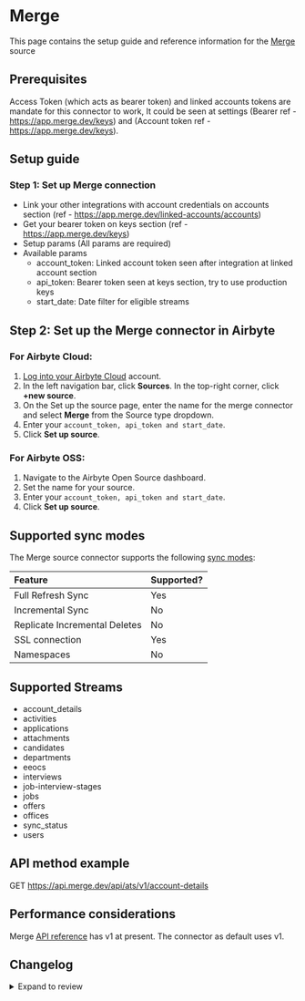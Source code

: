 # Merge

This page contains the setup guide and reference information for the [Merge](https://docs.merge.dev/ats/overview/) source

## Prerequisites

Access Token (which acts as bearer token) and linked accounts tokens are mandate for this connector to work, It could be seen at settings (Bearer ref - https://app.merge.dev/keys) and (Account token ref - https://app.merge.dev/keys).

## Setup guide

### Step 1: Set up Merge connection

- Link your other integrations with account credentials on accounts section (ref - https://app.merge.dev/linked-accounts/accounts)
- Get your bearer token on keys section (ref - https://app.merge.dev/keys)
- Setup params (All params are required)
- Available params
  - account_token: Linked account token seen after integration at linked account section
  - api_token: Bearer token seen at keys section, try to use production keys
  - start_date: Date filter for eligible streams

## Step 2: Set up the Merge connector in Airbyte

### For Airbyte Cloud:

1. [Log into your Airbyte Cloud](https://cloud.airbyte.io/workspaces) account.
2. In the left navigation bar, click **Sources**. In the top-right corner, click **+new source**.
3. On the Set up the source page, enter the name for the merge connector and select **Merge** from the Source type dropdown.
4. Enter your `account_token, api_token and start_date`.
5. Click **Set up source**.

### For Airbyte OSS:

1. Navigate to the Airbyte Open Source dashboard.
2. Set the name for your source.
3. Enter your `account_token, api_token and start_date`.
4. Click **Set up source**.

## Supported sync modes

The Merge source connector supports the following [sync modes](https://docs.airbyte.com/cloud/core-concepts#connection-sync-modes):

| Feature                       | Supported? |
| :---------------------------- | :--------- |
| Full Refresh Sync             | Yes        |
| Incremental Sync              | No         |
| Replicate Incremental Deletes | No         |
| SSL connection                | Yes        |
| Namespaces                    | No         |

## Supported Streams

- account_details
- activities
- applications
- attachments
- candidates
- departments
- eeocs
- interviews
- job-interview-stages
- jobs
- offers
- offices
- sync_status
- users

## API method example

GET https://api.merge.dev/api/ats/v1/account-details

## Performance considerations

Merge [API reference](https://api.merge.dev/api/ats/v1/) has v1 at present. The connector as default uses v1.

## Changelog

<details>
  <summary>Expand to review</summary>

| Version | Date       | Pull Request                                       | Subject        |
| :------ | :--------- | :------------------------------------------------- | :------------- |
| 0.2.15 | 2025-03-08 | [55468](https://github.com/airbytehq/airbyte/pull/55468) | Update dependencies |
| 0.2.14 | 2025-03-01 | [54825](https://github.com/airbytehq/airbyte/pull/54825) | Update dependencies |
| 0.2.13 | 2025-02-22 | [54301](https://github.com/airbytehq/airbyte/pull/54301) | Update dependencies |
| 0.2.12 | 2025-02-15 | [53802](https://github.com/airbytehq/airbyte/pull/53802) | Update dependencies |
| 0.2.11 | 2025-02-08 | [53274](https://github.com/airbytehq/airbyte/pull/53274) | Update dependencies |
| 0.2.10 | 2025-02-01 | [52715](https://github.com/airbytehq/airbyte/pull/52715) | Update dependencies |
| 0.2.9 | 2025-01-25 | [52234](https://github.com/airbytehq/airbyte/pull/52234) | Update dependencies |
| 0.2.8 | 2025-01-18 | [51822](https://github.com/airbytehq/airbyte/pull/51822) | Update dependencies |
| 0.2.7 | 2025-01-11 | [51221](https://github.com/airbytehq/airbyte/pull/51221) | Update dependencies |
| 0.2.6 | 2024-12-28 | [50627](https://github.com/airbytehq/airbyte/pull/50627) | Update dependencies |
| 0.2.5 | 2024-12-21 | [50092](https://github.com/airbytehq/airbyte/pull/50092) | Update dependencies |
| 0.2.4 | 2024-12-14 | [49652](https://github.com/airbytehq/airbyte/pull/49652) | Update dependencies |
| 0.2.3 | 2024-12-12 | [49222](https://github.com/airbytehq/airbyte/pull/49222) | Update dependencies |
| 0.2.2 | 2024-12-11 | [47906](https://github.com/airbytehq/airbyte/pull/47906) | Starting with this version, the Docker image is now rootless. Please note that this and future versions will not be compatible with Airbyte versions earlier than 0.64 |
| 0.2.1 | 2024-10-28 | [47593](https://github.com/airbytehq/airbyte/pull/47593) | Update dependencies |
| 0.2.0 | 2024-08-26 | [44768](https://github.com/airbytehq/airbyte/pull/44768) | Refactor connector to manifest-only format |
| 0.1.15 | 2024-08-24 | [44665](https://github.com/airbytehq/airbyte/pull/44665) | Update dependencies |
| 0.1.14 | 2024-08-17 | [44297](https://github.com/airbytehq/airbyte/pull/44297) | Update dependencies |
| 0.1.13 | 2024-08-12 | [43778](https://github.com/airbytehq/airbyte/pull/43778) | Update dependencies |
| 0.1.12 | 2024-08-10 | [43661](https://github.com/airbytehq/airbyte/pull/43661) | Update dependencies |
| 0.1.11 | 2024-08-03 | [43074](https://github.com/airbytehq/airbyte/pull/43074) | Update dependencies |
| 0.1.10 | 2024-07-27 | [42645](https://github.com/airbytehq/airbyte/pull/42645) | Update dependencies |
| 0.1.9 | 2024-07-20 | [42313](https://github.com/airbytehq/airbyte/pull/42313) | Update dependencies |
| 0.1.8 | 2024-07-13 | [41862](https://github.com/airbytehq/airbyte/pull/41862) | Update dependencies |
| 0.1.7 | 2024-07-10 | [41572](https://github.com/airbytehq/airbyte/pull/41572) | Update dependencies |
| 0.1.6 | 2024-07-09 | [41246](https://github.com/airbytehq/airbyte/pull/41246) | Update dependencies |
| 0.1.5 | 2024-07-06 | [40932](https://github.com/airbytehq/airbyte/pull/40932) | Update dependencies |
| 0.1.4 | 2024-06-25 | [40272](https://github.com/airbytehq/airbyte/pull/40272) | Update dependencies |
| 0.1.3 | 2024-06-22 | [40163](https://github.com/airbytehq/airbyte/pull/40163) | Update dependencies |
| 0.1.2 | 2024-06-06 | [39238](https://github.com/airbytehq/airbyte/pull/39238) | [autopull] Upgrade base image to v1.2.2 |
| 0.1.1 | 2024-05-20 | [38445](https://github.com/airbytehq/airbyte/pull/38445) | [autopull] base image + poetry + up_to_date |
| 0.1.0   | 2023-04-18 | [Init](https://github.com/airbytehq/airbyte/pull/) | Initial commit |

</details>
